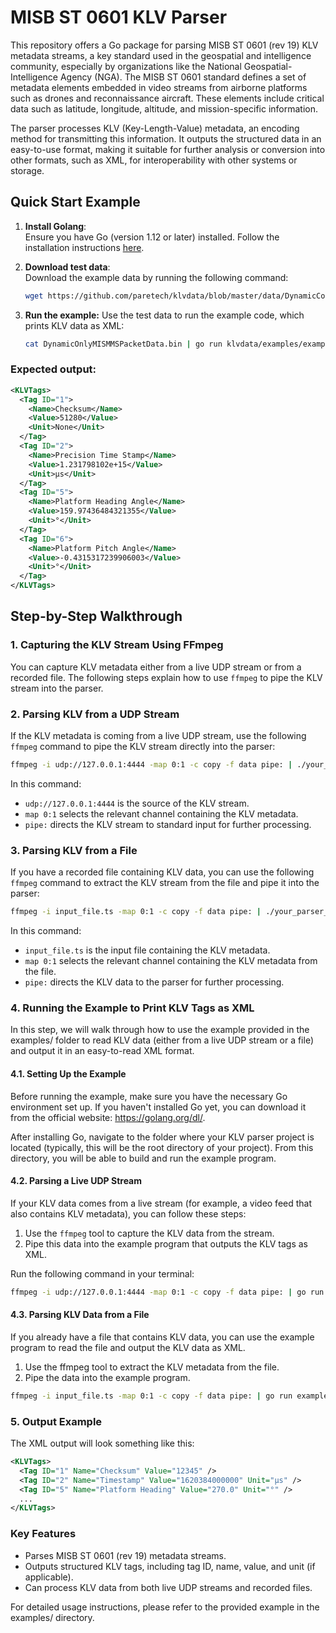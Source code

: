 # MISB ST 0601 KLV Parser

This repository offers a Go package for parsing MISB ST 0601 (rev 19) KLV metadata streams, a key standard used in the geospatial and intelligence community, especially by organizations like the National Geospatial-Intelligence Agency (NGA). The MISB ST 0601 standard defines a set of metadata elements embedded in video streams from airborne platforms such as drones and reconnaissance aircraft. These elements include critical data such as latitude, longitude, altitude, and mission-specific information.

The parser processes KLV (Key-Length-Value) metadata, an encoding method for transmitting this information. It outputs the structured data in an easy-to-use format, making it suitable for further analysis or conversion into other formats, such as XML, for interoperability with other systems or storage.

## Quick Start Example

1. **Install Golang**:  
   Ensure you have Go (version 1.12 or later) installed. Follow the installation instructions [here](https://go.dev/doc/install).

2. **Download test data**:  
   Download the example data by running the following command:
   ```bash
   wget https://github.com/paretech/klvdata/blob/master/data/DynamicConstantMISMMSPacketData.bin
   ```
3. **Run the example:** 
   Use the test data to run the example code, which prints KLV data as XML:
   ``` bash
   cat DynamicOnlyMISMMSPacketData.bin | go run klvdata/examples/example_print_xml.go 
   ```

### Expected output:
```xml
<KLVTags>
  <Tag ID="1">
    <Name>Checksum</Name>
    <Value>51280</Value>
    <Unit>None</Unit>
  </Tag>
  <Tag ID="2">
    <Name>Precision Time Stamp</Name>
    <Value>1.231798102e+15</Value>
    <Unit>µs</Unit>
  </Tag>
  <Tag ID="5">
    <Name>Platform Heading Angle</Name>
    <Value>159.97436484321355</Value>
    <Unit>°</Unit>
  </Tag>
  <Tag ID="6">
    <Name>Platform Pitch Angle</Name>
    <Value>-0.4315317239906003</Value>
    <Unit>°</Unit>
  </Tag>
</KLVTags>
```


## Step-by-Step Walkthrough
### 1. Capturing the KLV Stream Using FFmpeg

You can capture KLV metadata either from a live UDP stream or from a recorded file. The following steps explain how to use `ffmpeg` to pipe the KLV stream into the parser.

### 2. Parsing KLV from a UDP Stream

If the KLV metadata is coming from a live UDP stream, use the following `ffmpeg` command to pipe the KLV stream directly into the parser:

```bash
ffmpeg -i udp://127.0.0.1:4444 -map 0:1 -c copy -f data pipe: | ./your_parser_executable
```

In this command:

- `udp://127.0.0.1:4444` is the source of the KLV stream.
- `map 0:1` selects the relevant channel containing the KLV metadata.
- `pipe:` directs the KLV stream to standard input for further processing.

### 3. Parsing KLV from a File

If you have a recorded file containing KLV data, you can use the following `ffmpeg` command to extract the KLV stream from the file and pipe it into the parser:

```bash
ffmpeg -i input_file.ts -map 0:1 -c copy -f data pipe: | ./your_parser_executable
```

In this command:
- `input_file.ts` is the input file containing the KLV metadata.
- `map 0:1` selects the relevant channel containing the KLV metadata from the file.
- `pipe:` directs the KLV data to the parser for further processing.


### 4. Running the Example to Print KLV Tags as XML

In this step, we will walk through how to use the example provided in the examples/ folder to read KLV data (either from a live UDP stream or a file) and output it in an easy-to-read XML format.
#### 4.1. Setting Up the Example

Before running the example, make sure you have the necessary Go environment set up. If you haven't installed Go yet, you can download it from the official website: https://golang.org/dl/.

After installing Go, navigate to the folder where your KLV parser project is located (typically, this will be the root directory of your project). From this directory, you will be able to build and run the example program.
#### 4.2. Parsing a Live UDP Stream

If your KLV data comes from a live stream (for example, a video feed that also contains KLV metadata), you can follow these steps:
1. Use the `ffmpeg` tool to capture the KLV data from the stream.
2. Pipe this data into the example program that outputs the KLV tags as XML.

Run the following command in your terminal:
```bash
ffmpeg -i udp://127.0.0.1:4444 -map 0:1 -c copy -f data pipe: | go run examples/example_print_xml.go
```
#### 4.3. Parsing KLV Data from a File

If you already have a file that contains KLV data, you can use the example program to read the file and output the KLV data as XML.

1. Use the ffmpeg tool to extract the KLV metadata from the file.
2. Pipe the data into the example program.

```bash
ffmpeg -i input_file.ts -map 0:1 -c copy -f data pipe: | go run examples/example_print_xml.go
```





### 5. Output Example
The XML output will look something like this:
```xml
<KLVTags>
  <Tag ID="1" Name="Checksum" Value="12345" />
  <Tag ID="2" Name="Timestamp" Value="1620384000000" Unit="µs" />
  <Tag ID="5" Name="Platform Heading" Value="270.0" Unit="°" />
  ...
</KLVTags>
```

### Key Features

- Parses MISB ST 0601 (rev 19) metadata streams.
- Outputs structured KLV tags, including tag ID, name, value, and unit (if applicable).
- Can process KLV data from both live UDP streams and recorded files.

For detailed usage instructions, please refer to the provided example in the examples/ directory.
